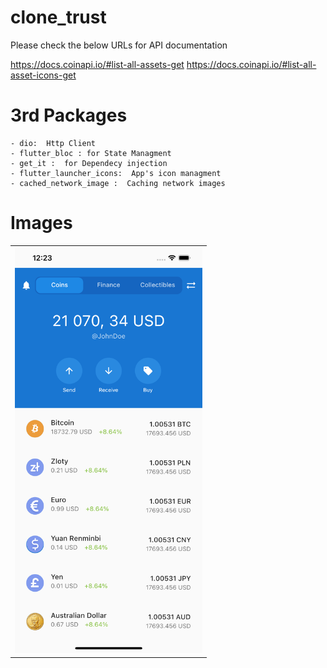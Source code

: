 # clone_trust

Please check the below URLs for API documentation

https://docs.coinapi.io/#list-all-assets-get
https://docs.coinapi.io/#list-all-asset-icons-get


# 3rd Packages
    - dio:  Http Client
    - flutter_bloc : for State Managment 
    - get_it :  for Dependecy injection
    - flutter_launcher_icons:  App's icon managment
    - cached_network_image :  Caching network images

# Images

<div style="text-align: center">
   <table>
        <tr>
            <td style="text-align: center">
                    <img src="assets/SimulatorScreenShot.png" width=300/>
            </td>            
        </tr>
    </table>
</div>


